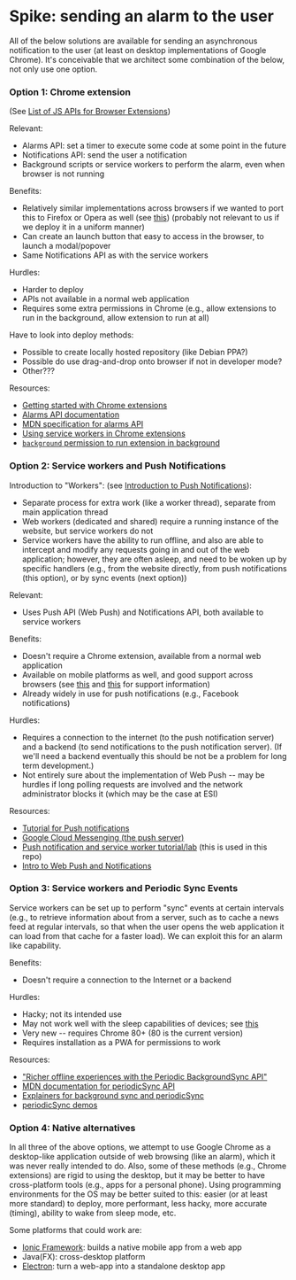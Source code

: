 # Spike: sending an alarm to the user
All of the below solutions are available for sending an asynchronous notification to the user (at least on desktop implementations of Google Chrome). It's conceivable that we architect some combination of the below, not only use one option.

### Option 1: Chrome extension
(See [List of JS APIs for Browser Extensions][1])

Relevant:
- Alarms API: set a timer to execute some code at some point in the future
- Notifications API: send the user a notification
- Background scripts or service workers to perform the alarm, even when browser is not running

Benefits:
- Relatively similar implementations across browsers if we wanted to port this to Firefox or Opera as well (see [this][3]) (probably not relevant to us if we deploy it in a uniform manner)
- Can create an launch button that easy to access in the browser, to launch a modal/popover
- Same Notifications API as with the service workers

Hurdles:
- Harder to deploy
- APIs not available in a normal web application
- Requires some extra permissions in Chrome (e.g., allow extensions to run in the background, allow extension to run at all)

Have to look into deploy methods:
- Possible to create locally hosted repository (like Debian PPA?)
- Possible do use drag-and-drop onto browser if not in developer mode?
- Other???

Resources:
- [Getting started with Chrome extensions][7]
- [Alarms API documentation][8]
- [MDN specification for alarms API][9]
- [Using service workers in Chrome extensions][16]
- [`background` permission to run extension in background][20]

### Option 2: Service workers and Push Notifications
Introduction to "Workers": (see [Introduction to Push Notifications][2]):
- Separate process for extra work (like a worker thread), separate from main application thread
- Web workers (dedicated and shared) require a running instance of the website, but service workers do not
- Service workers have the ability to run offline, and also are able to intercept and modify any requests going in and out of the web application; however, they are often asleep, and need to be woken up by specific handlers (e.g., from the website directly, from push notifications (this option), or by sync events (next option))

Relevant:
- Uses Push API (Web Push) and Notifications API, both available to service workers

Benefits:
- Doesn't require a Chrome extension, available from a normal web application
- Available on mobile platforms as well, and good support across browsers (see [this][4] and [this][5] for support information)
- Already widely in use for push notifications (e.g., Facebook notifications)

Hurdles:
- Requires a connection to the internet (to the push notification server) and a backend (to send notifications to the push notification server). (If we'll need a backend eventually this should be not be a problem for long term development.)
- Not entirely sure about the implementation of Web Push -- may be hurdles if long polling requests are involved and the network administrator blocks it (which may be the case at ESI)

Resources:
- [Tutorial for Push notifications][6]
- [Google Cloud Messenging (the push server)][17]
- [Push notification and service worker tutorial/lab][18] (this is used in this repo)
- [Intro to Web Push and Notifications][19]

### Option 3: Service workers and Periodic Sync Events
Service workers can be set up to perform "sync" events at certain intervals (e.g., to retrieve information about from a server, such as to cache a news feed at regular intervals, so that when the user opens the web application it can load from that cache for a faster load). We can exploit this for an alarm like capability.

Benefits:
- Doesn't require a connection to the Internet or a backend

Hurdles:
- Hacky; not its intended use
- May not work well with the sleep capabilities of devices; see [this][10]
- Very new -- requires Chrome 80+ (80 is the current version)
- Requires installation as a PWA for permissions to work

Resources:
- ["Richer offline experiences with the Periodic BackgroundSync API"][12]
- [MDN documentation for periodicSync API][13]
- [Explainers for background sync and periodicSync][14]
- [periodicSync demos][15]

### Option 4: Native alternatives
In all three of the above options, we attempt to use Google Chrome as a desktop-like application outside of web browsing (like an alarm), which it was never really intended to do. Also, some of these methods (e.g., Chrome extensions) are rigid to using the desktop, but it may be better to have cross-platform tools (e.g., apps for a personal phone). Using programming environments for the OS may be better suited to this: easier (or at least more standard) to deploy, more performant, less hacky, more accurate (timing), ability to wake from sleep mode, etc.

Some platforms that could work are:
- [Ionic Framework][11]: builds a native mobile app from a web app
- Java(FX): cross-desktop platform
- [Electron][21]: turn a web-app into a standalone desktop app

[1]: https://developer.mozilla.org/en-US/docs/Mozilla/Add-ons/WebExtensions/Browser_support_for_JavaScript_APIs
[2]: https://developers.google.com/web/ilt/pwa/introduction-to-push-notifications
[3]: https://developer.mozilla.org/en-US/docs/Mozilla/Add-ons/WebExtensions/Build_a_cross_browser_extension
[4]: https://caniuse.com/#feat=serviceworkers
[5]: https://jakearchibald.github.io/isserviceworkerready/
[6]: https://github.com/GoogleChromeLabs/web-push-codelab
[7]: https://developer.chrome.com/extensions/getstarted
[8]: https://developer.chrome.com/apps/alarms
[9]: https://developer.mozilla.org/en-US/docs/Mozilla/Add-ons/WebExtensions/API/alarms
[10]: https://stackoverflow.com/a/39211376/2397327
[11]: https://ionicframework.com/
[12]: https://web.dev/periodic-background-sync/
[13]: https://developer.mozilla.org/en-US/docs/Web/API/ServiceWorkerRegistration/periodicSync
[14]: https://github.com/WICG/background-sync/tree/master/explainers
[15]: https://www.chromestatus.com/feature/5689383275462656#:~:text=Periodic%20Background%20Sync%20is%20an,periodic%20intervals%20with%20network%20connectivity.&text=At%20present%2C%20sites%20can%20achieve,up%20a%20server%20for%20that.
[16]: https://developer.chrome.com/extensions/migrating_to_service_workers
[17]: https://en.wikipedia.org/wiki/Google_Cloud_Messaging
[18]: https://developers.google.com/web/fundamentals/codelabs/push-notifications
[19]: https://youtu.be/ggUY0Q4f5ok
[20]: https://stackoverflow.com/a/35587771/2397327
[21]: https://www.electronjs.org/
